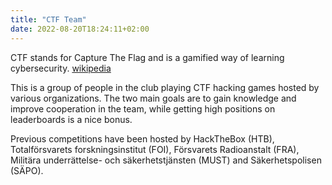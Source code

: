 ```yaml
---
title: "CTF Team"
date: 2022-08-20T18:24:11+02:00
---
```

CTF stands for Capture The Flag and is a gamified way of learning cybersecurity. [wikipedia](https://en.wikipedia.org/wiki/Capture_the_flag_(cybersecurity))

This is a group of people in the club playing CTF hacking games hosted by various organizations. The two main goals are to gain knowledge and improve cooperation in the team, while getting high positions on leaderboards is a nice bonus.

Previous competitions have been hosted by HackTheBox (HTB), Totalförsvarets forskningsinstitut (FOI), Försvarets Radioanstalt (FRA), Militära underrättelse- och säkerhetstjänsten (MUST) and Säkerhetspolisen (SÄPO).
